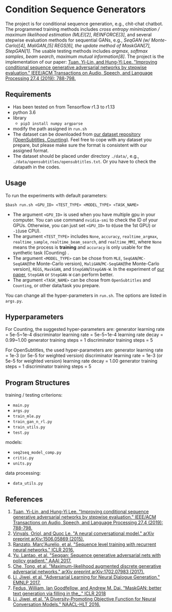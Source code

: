 # Condition Sequence Generators
The project is for conditional sequence generation, e.g., chit-chat chatbot.
The programmed training methods includes *cross entropy minimization / maximum likelihood estimation (MLE)\[2\]*,  *REINFORCE\[3\]*, and several stepwise evaluation methods for sequential GANs, e.g., *SeqGAN \(w/ Monte-Carlo\)\[4\], MaliGAN,\[5\] REGS\[6\], the update method of MaskGAN\[7\], StepGAN\[1\]*.
The usable testing methods includes *argmax*, *softmax samples*, *beam search*, *maximum mutual information\[8\]*.
The project is the implementation of our paper: [Tuan, Yi-Lin, and Hung-Yi Lee. "Improving conditional sequence generative adversarial networks by stepwise evaluation." IEEE/ACM Transactions on Audio, Speech, and Language Processing 27.4 (2019): 788-798.](https://arxiv.org/abs/1808.05599)

## Requirements
* Has been tested on from Tensorflow r1.3 to r1.13
* python 3.6
* library
    * `pip3 install numpy argparse`
* modify the path assigned in `run.sh`
* The dataset can be downloaded from [our dataset repository (OpenSubtitles, Counting)](https://github.com/Pascalson/chatbot-data). Feel free to cope with any dataset you prepare, but please make sure the format is consistent with our assigned format.
* The dataset should be placed under directory `./data/`, e.g., `./data/opensubtitles/opensubtitles.txt`. Or you have to check the datapath in the codes.


## Usage
To run the experiments with default parameters:
```
$bash run.sh <GPU_ID> <TEST_TYPE> <MODEL_TYPE> <TASK_NAME>
```
- The argument `<GPU_ID>` is used when you have multiple gpu in your computer. You can use command `nvidia-smi` to check the ID of your GPUs. Otherwise, you can just set `<GPU_ID>` to `0`(use the 1st GPU) or `-1`(use CPU).
- The argument `<TEST_TYPE>` includes `None`, `accuracy`, `realtime_argmax`, `realtime_sample`, `realtime_beam_search`, and `realtime_MMI`, where `None` means the process is **training** and `accuracy` is only usable for the synthetic task (Counting) .
- The argument `<MODEL_TYPE>` can be chose from `MLE`, `SeqGAN`/`MC-SeqGAN`(the Monte-Carlo version), `MaliGAN`/`MC-SeqGAN`(the Monte-Carlo version), `REGS`, `MaskGAN`, and `StepGAN`/`StepGAN-W`. In the experiment of [our paper](https://arxiv.org/abs/1808.05599), `StepGAN` or `StepGAN-W` can perform better.
- The argument `<TASK_NAME>` can be chose from `OpenSubtitles` and `Counting`, or other data/task you prepare.

You can change all the hyper-parameters in `run.sh`. The options are listed in `args.py`.


## Hyperparameters
For Counting, the suggested hyper-parameters are:
    generator learning rate = 5e-5\~1e-4
    discriminator learning rate = 5e-5\~1e-4
    learning rate decay = 0.99\~1.00
    generator training steps = 1
    discriminator training steps = 5

For OpenSubtitles, the used hyper-parameters are:
    generator learning rate = 1e-3 (or 5e-5 for weighted version)
    discriminator learning rate = 1e-3 (or 5e-5 for weighted version)
    learning rate decay = 1.00
    generator training steps = 1
    discriminator training steps = 5


## Program Structures
training / testing criterions:
* `main.py`
* `args.py`
* `train_mle.py`
* `train_gan_n_rl.py`
* `train_utils.py`
* `test.py`

models:
* `seq2seq_model_comp.py`
* `critic.py`
* `units.py`

data processing:
* `data_utils.py`

## References
1. [Tuan, Yi-Lin, and Hung-Yi Lee. "Improving conditional sequence generative adversarial networks by stepwise evaluation." IEEE/ACM Transactions on Audio, Speech, and Language Processing 27.4 (2019): 788-798.](https://arxiv.org/abs/1808.05599)
2. [Vinyals, Oriol, and Quoc Le. "A neural conversational model." arXiv preprint arXiv:1506.05869 (2015).](https://arxiv.org/abs/1506.05869)
3. [Ranzato, Marc'Aurelio, et al. "Sequence level training with recurrent neural networks." ICLR 2016.](https://arxiv.org/abs/1511.06732)
4. [Yu, Lantao, et al. "Seqgan: Sequence generative adversarial nets with policy gradient." AAAI 2017.](https://www.aaai.org/ocs/index.php/AAAI/AAAI17/paper/viewPaper/14344)
5. [Che, Tong, et al. "Maximum-likelihood augmented discrete generative adversarial networks." arXiv preprint arXiv:1702.07983 (2017).](https://arxiv.org/abs/1702.07983)
6. [Li, Jiwei, et al. "Adversarial Learning for Neural Dialogue Generation." EMNLP 2017.](https://arxiv.org/abs/1701.06547)
7. [Fedus, William, Ian Goodfellow, and Andrew M. Dai. "MaskGAN: better text generation via filling in the\_." ICLR 2018](https://arxiv.org/abs/1801.07736)
8. [Li, Jiwei, et al. "A Diversity-Promoting Objective Function for Neural Conversation Models." NAACL-HLT  2016.](https://arxiv.org/abs/1510.03055)
